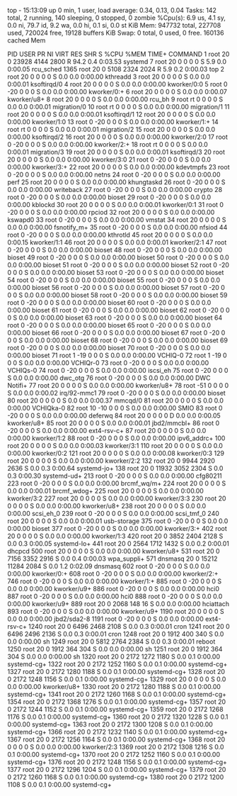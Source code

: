 top - 15:13:09 up 0 min,  1 user,  load average: 0.34, 0.13, 0.04
Tasks: 142 total,   2 running, 140 sleeping,   0 stopped,   0 zombie
%Cpu(s):  6.9 us,  4.1 sy,  0.0 ni, 79.7 id,  9.2 wa,  0.0 hi,  0.1 si,  0.0 st
KiB Mem:    947732 total,   227708 used,   720024 free,    19128 buffers
KiB Swap:        0 total,        0 used,        0 free.   160136 cached Mem

  PID USER      PR  NI    VIRT    RES    SHR S  %CPU %MEM     TIME+ COMMAND
    1 root      20   0   23928   4144   2800 R  94.2  0.4   0:03.53 systemd
    7 root      20   0       0      0      0 S   5.9  0.0   0:00.05 rcu_sched
 1365 root      20   0    5108   2324   2024 R   5.9  0.2   0:00.03 top
    2 root      20   0       0      0      0 S   0.0  0.0   0:00.00 kthreadd
    3 root      20   0       0      0      0 S   0.0  0.0   0:00.01 ksoftirqd/0
    4 root      20   0       0      0      0 S   0.0  0.0   0:00.00 kworker/0:0
    5 root       0 -20       0      0      0 S   0.0  0.0   0:00.00 kworker/0:+
    6 root      20   0       0      0      0 S   0.0  0.0   0:00.07 kworker/u8+
    8 root      20   0       0      0      0 S   0.0  0.0   0:00.00 rcu_bh
    9 root      rt   0       0      0      0 S   0.0  0.0   0:00.01 migration/0
   10 root      rt   0       0      0      0 S   0.0  0.0   0:00.00 migration/1
   11 root      20   0       0      0      0 S   0.0  0.0   0:00.01 ksoftirqd/1
   12 root      20   0       0      0      0 S   0.0  0.0   0:00.00 kworker/1:0
   13 root       0 -20       0      0      0 S   0.0  0.0   0:00.00 kworker/1:+
   14 root      rt   0       0      0      0 S   0.0  0.0   0:00.01 migration/2
   15 root      20   0       0      0      0 S   0.0  0.0   0:00.00 ksoftirqd/2
   16 root      20   0       0      0      0 S   0.0  0.0   0:00.00 kworker/2:0
   17 root       0 -20       0      0      0 S   0.0  0.0   0:00.00 kworker/2:+
   18 root      rt   0       0      0      0 S   0.0  0.0   0:00.01 migration/3
   19 root      20   0       0      0      0 S   0.0  0.0   0:00.01 ksoftirqd/3
   20 root      20   0       0      0      0 S   0.0  0.0   0:00.00 kworker/3:0
   21 root       0 -20       0      0      0 S   0.0  0.0   0:00.00 kworker/3:+
   22 root      20   0       0      0      0 S   0.0  0.0   0:00.00 kdevtmpfs
   23 root       0 -20       0      0      0 S   0.0  0.0   0:00.00 netns
   24 root       0 -20       0      0      0 S   0.0  0.0   0:00.00 perf
   25 root      20   0       0      0      0 S   0.0  0.0   0:00.00 khungtaskd
   26 root       0 -20       0      0      0 S   0.0  0.0   0:00.00 writeback
   27 root       0 -20       0      0      0 S   0.0  0.0   0:00.00 crypto
   28 root       0 -20       0      0      0 S   0.0  0.0   0:00.00 bioset
   29 root       0 -20       0      0      0 S   0.0  0.0   0:00.00 kblockd
   30 root      20   0       0      0      0 S   0.0  0.0   0:00.01 kworker/0:1
   31 root       0 -20       0      0      0 S   0.0  0.0   0:00.00 rpciod
   32 root      20   0       0      0      0 S   0.0  0.0   0:00.00 kswapd0
   33 root       0 -20       0      0      0 S   0.0  0.0   0:00.00 vmstat
   34 root      20   0       0      0      0 S   0.0  0.0   0:00.00 fsnotify_m+
   35 root       0 -20       0      0      0 S   0.0  0.0   0:00.00 nfsiod
   44 root       0 -20       0      0      0 S   0.0  0.0   0:00.00 kthrotld
   45 root      20   0       0      0      0 S   0.0  0.0   0:00.15 kworker/1:1
   46 root      20   0       0      0      0 S   0.0  0.0   0:00.01 kworker/2:1
   47 root       0 -20       0      0      0 S   0.0  0.0   0:00.00 bioset
   48 root       0 -20       0      0      0 S   0.0  0.0   0:00.00 bioset
   49 root       0 -20       0      0      0 S   0.0  0.0   0:00.00 bioset
   50 root       0 -20       0      0      0 S   0.0  0.0   0:00.00 bioset
   51 root       0 -20       0      0      0 S   0.0  0.0   0:00.00 bioset
   52 root       0 -20       0      0      0 S   0.0  0.0   0:00.00 bioset
   53 root       0 -20       0      0      0 S   0.0  0.0   0:00.00 bioset
   54 root       0 -20       0      0      0 S   0.0  0.0   0:00.00 bioset
   55 root       0 -20       0      0      0 S   0.0  0.0   0:00.00 bioset
   56 root       0 -20       0      0      0 S   0.0  0.0   0:00.00 bioset
   57 root       0 -20       0      0      0 S   0.0  0.0   0:00.00 bioset
   58 root       0 -20       0      0      0 S   0.0  0.0   0:00.00 bioset
   59 root       0 -20       0      0      0 S   0.0  0.0   0:00.00 bioset
   60 root       0 -20       0      0      0 S   0.0  0.0   0:00.00 bioset
   61 root       0 -20       0      0      0 S   0.0  0.0   0:00.00 bioset
   62 root       0 -20       0      0      0 S   0.0  0.0   0:00.00 bioset
   63 root       0 -20       0      0      0 S   0.0  0.0   0:00.00 bioset
   64 root       0 -20       0      0      0 S   0.0  0.0   0:00.00 bioset
   65 root       0 -20       0      0      0 S   0.0  0.0   0:00.00 bioset
   66 root       0 -20       0      0      0 S   0.0  0.0   0:00.00 bioset
   67 root       0 -20       0      0      0 S   0.0  0.0   0:00.00 bioset
   68 root       0 -20       0      0      0 S   0.0  0.0   0:00.00 bioset
   69 root       0 -20       0      0      0 S   0.0  0.0   0:00.00 bioset
   70 root       0 -20       0      0      0 S   0.0  0.0   0:00.00 bioset
   71 root       1 -19       0      0      0 S   0.0  0.0   0:00.00 VCHIQ-0
   72 root       1 -19       0      0      0 S   0.0  0.0   0:00.00 VCHIQr-0
   73 root       0 -20       0      0      0 S   0.0  0.0   0:00.00 VCHIQs-0
   74 root       0 -20       0      0      0 S   0.0  0.0   0:00.00 iscsi_eh
   75 root       0 -20       0      0      0 S   0.0  0.0   0:00.00 dwc_otg
   76 root       0 -20       0      0      0 S   0.0  0.0   0:00.00 DWC Notifi+
   77 root      20   0       0      0      0 S   0.0  0.0   0:00.00 kworker/u8+
   78 root     -51   0       0      0      0 S   0.0  0.0   0:00.02 irq/92-mmc1
   79 root       0 -20       0      0      0 S   0.0  0.0   0:00.00 bioset
   80 root      20   0       0      0      0 S   0.0  0.0   0:00.37 mmcqd/0
   81 root      20   0       0      0      0 S   0.0  0.0   0:00.00 VCHIQka-0
   82 root      10 -10       0      0      0 S   0.0  0.0   0:00.00 SMIO
   83 root       0 -20       0      0      0 S   0.0  0.0   0:00.00 deferwq
   84 root      20   0       0      0      0 D   0.0  0.0   0:00.05 kworker/u8+
   85 root      20   0       0      0      0 S   0.0  0.0   0:00.01 jbd2/mmcbl+
   86 root       0 -20       0      0      0 S   0.0  0.0   0:00.00 ext4-rsv-c+
   87 root      20   0       0      0      0 S   0.0  0.0   0:00.00 kworker/1:2
   88 root       0 -20       0      0      0 S   0.0  0.0   0:00.00 ipv6_addrc+
  100 root      20   0       0      0      0 S   0.0  0.0   0:00.03 kworker/3:1
  110 root      20   0       0      0      0 S   0.0  0.0   0:00.00 kworker/0:2
  121 root      20   0       0      0      0 S   0.0  0.0   0:00.08 kworker/0:3
  129 root      20   0       0      0      0 S   0.0  0.0   0:00.00 kworker/2:2
  132 root      20   0    9944   2920   2636 S   0.0  0.3   0:00.64 systemd-jo+
  138 root      20   0   11932   3052   2304 S   0.0  0.3   0:00.30 systemd-ud+
  213 root       0 -20       0      0      0 S   0.0  0.0   0:00.00 cfg80211
  223 root       0 -20       0      0      0 S   0.0  0.0   0:00.00 brcmf_wq/m+
  224 root      20   0       0      0      0 S   0.0  0.0   0:00.01 brcmf_wdog+
  225 root      20   0       0      0      0 S   0.0  0.0   0:00.00 kworker/3:2
  227 root      20   0       0      0      0 S   0.0  0.0   0:00.00 kworker/3:3
  230 root      20   0       0      0      0 S   0.0  0.0   0:00.00 kworker/u8+
  238 root      20   0       0      0      0 S   0.0  0.0   0:00.00 scsi_eh_0
  239 root       0 -20       0      0      0 S   0.0  0.0   0:00.00 scsi_tmf_0
  240 root      20   0       0      0      0 S   0.0  0.0   0:00.01 usb-storage
  375 root       0 -20       0      0      0 S   0.0  0.0   0:00.00 bioset
  377 root       0 -20       0      0      0 S   0.0  0.0   0:00.00 kworker/3:+
  402 root      20   0       0      0      0 S   0.0  0.0   0:00.00 kworker/1:3
  420 root      20   0    3852   2404   2128 S   0.0  0.3   0:00.05 systemd-lo+
  441 root      20   0    2564   1712   1432 S   0.0  0.2   0:00.01 dhcpcd
  500 root      20   0       0      0      0 S   0.0  0.0   0:00.00 kworker/u8+
  531 root      20   0    7156   3352   2916 S   0.0  0.4   0:00.03 wpa_suppli+
  571 dnsmasq   20   0   15212  11284   2084 S   0.0  1.2   0:02.09 dnsmasq
  602 root       0 -20       0      0      0 S   0.0  0.0   0:00.00 kworker/0:+
  608 root       0 -20       0      0      0 S   0.0  0.0   0:00.00 kworker/2:+
  746 root       0 -20       0      0      0 S   0.0  0.0   0:00.00 kworker/1:+
  885 root       0 -20       0      0      0 S   0.0  0.0   0:00.00 kworker/u9+
  886 root       0 -20       0      0      0 S   0.0  0.0   0:00.00 hci0
  887 root       0 -20       0      0      0 S   0.0  0.0   0:00.00 hci0
  888 root       0 -20       0      0      0 S   0.0  0.0   0:00.00 kworker/u9+
  889 root      20   0    2068    148     16 S   0.0  0.0   0:00.00 hciattach
  893 root       0 -20       0      0      0 S   0.0  0.0   0:00.00 kworker/u9+
 1190 root      20   0       0      0      0 S   0.0  0.0   0:00.00 jbd2/sda2-8
 1191 root       0 -20       0      0      0 S   0.0  0.0   0:00.00 ext4-rsv-c+
 1240 root      20   0    6496   2468   2108 S   0.0  0.3   0:00.01 cron
 1241 root      20   0    6496   2496   2136 S   0.0  0.3   0:00.01 cron
 1248 root      20   0    1912    400    340 S   0.0  0.0   0:00.00 sh
 1249 root      20   0    5812   2764   2384 S   0.0  0.3   0:00.01 reboot
 1250 root      20   0    1912    364    304 S   0.0  0.0   0:00.00 sh
 1251 root      20   0    1912    364    304 S   0.0  0.0   0:00.00 sh
 1320 root      20   0    2172   1272   1180 S   0.0  0.1   0:00.00 systemd-cg+
 1322 root      20   0    2172   1252   1160 S   0.0  0.1   0:00.00 systemd-cg+
 1327 root      20   0    2172   1280   1188 S   0.0  0.1   0:00.00 systemd-cg+
 1328 root      20   0    2172   1248   1156 S   0.0  0.1   0:00.00 systemd-cg+
 1329 root      20   0       0      0      0 S   0.0  0.0   0:00.00 kworker/u8+
 1330 root      20   0    2172   1280   1188 S   0.0  0.1   0:00.00 systemd-cg+
 1341 root      20   0    2172   1260   1168 S   0.0  0.1   0:00.00 systemd-cg+
 1354 root      20   0    2172   1368   1276 S   0.0  0.1   0:00.00 systemd-cg+
 1357 root      20   0    2172   1244   1152 S   0.0  0.1   0:00.00 systemd-cg+
 1359 root      20   0    2172   1268   1176 S   0.0  0.1   0:00.00 systemd-cg+
 1360 root      20   0    2172   1320   1228 S   0.0  0.1   0:00.00 systemd-cg+
 1363 root      20   0    2172   1300   1208 S   0.0  0.1   0:00.00 systemd-cg+
 1366 root      20   0    2172   1232   1140 S   0.0  0.1   0:00.00 systemd-cg+
 1367 root      20   0    2172   1256   1164 S   0.0  0.1   0:00.00 systemd-cg+
 1368 root      20   0       0      0      0 S   0.0  0.0   0:00.00 kworker/2:3
 1369 root      20   0    2172   1308   1216 S   0.0  0.1   0:00.00 systemd-cg+
 1370 root      20   0    2172   1252   1160 S   0.0  0.1   0:00.00 systemd-cg+
 1376 root      20   0    2172   1248   1156 S   0.0  0.1   0:00.00 systemd-cg+
 1377 root      20   0    2172   1296   1204 S   0.0  0.1   0:00.00 systemd-cg+
 1379 root      20   0    2172   1260   1168 S   0.0  0.1   0:00.00 systemd-cg+
 1380 root      20   0    2172   1200   1108 S   0.0  0.1   0:00.00 systemd-cg+
